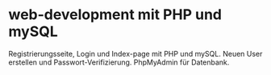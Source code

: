 # web-development mit PHP und mySQL
Registrierungsseite, Login und Index-page mit PHP und mySQL. Neuen User erstellen und Passwort-Verifizierung. PhpMyAdmin für Datenbank.
